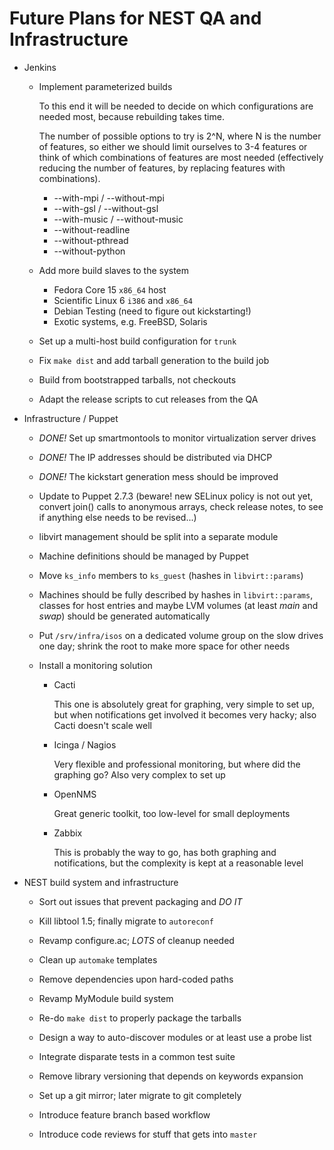 Future Plans for NEST QA and Infrastructure
===========================================

- Jenkins
  
    + Implement parameterized builds
  
      To this end it will be needed to decide on which configurations are needed most, because rebuilding takes time.
      
      The number of possible options to try is 2^N, where N is the number of features, so either we should limit ourselves to 3-4 features or think of which combinations of features are most needed (effectively reducing the number of features, by replacing features with combinations).
  
        * --with-mpi / --without-mpi
        * --with-gsl / --without-gsl
        * --with-music / --without-music
        * --without-readline
        * --without-pthread
        * --without-python
  
    + Add more build slaves to the system
  
        * Fedora Core 15 `x86_64` host
        * Scientific Linux 6 `i386` and `x86_64`
        * Debian Testing (need to figure out kickstarting!)
        * Exotic systems, e.g. FreeBSD, Solaris
  
    + Set up a multi-host build configuration for `trunk`
  
    + Fix `make dist` and add tarball generation to the build job
  
    + Build from bootstrapped tarballs, not checkouts
  
    + Adapt the release scripts to cut releases from the QA
  
- Infrastructure / Puppet
  
    + *DONE!* Set up smartmontools to monitor virtualization server drives
  
    + *DONE!* The IP addresses should be distributed via DHCP
  
    + *DONE!* The kickstart generation mess should be improved
  
    + Update to Puppet 2.7.3 (beware! new SELinux policy is not out yet, convert join() calls to anonymous arrays, check release notes, to see if anything else needs to be revised...)
  
    + libvirt management should be split into a separate module
  
    + Machine definitions should be managed by Puppet
  
    + Move `ks_info` members to `ks_guest` (hashes in `libvirt::params`)
  
    + Machines should be fully described by hashes in `libvirt::params`, classes for host entries and maybe LVM volumes (at least _main_ and _swap_) should be generated automatically
  
    + Put `/srv/infra/isos` on a dedicated volume group on the slow drives one day; shrink the root to make more space for other needs
  
    + Install a monitoring solution
  
        * Cacti
  
            This one is absolutely great for graphing, very simple to set up, but when notifications get involved it becomes very hacky; also Cacti doesn't scale well
  
        * Icinga / Nagios
  
            Very flexible and professional monitoring, but where did the graphing go? Also very complex to set up
  
        * OpenNMS
  
            Great generic toolkit, too low-level for small deployments
  
        * Zabbix
  
            This is probably the way to go, has both graphing and notifications, but the complexity is kept at a reasonable level
  
- NEST build system and infrastructure
  
    + Sort out issues that prevent packaging and *DO IT*
  
    + Kill libtool 1.5; finally migrate to `autoreconf`
  
    + Revamp configure.ac; *LOTS* of cleanup needed
  
    + Clean up `automake` templates
  
    + Remove dependencies upon hard-coded paths
  
    + Revamp MyModule build system
  
    + Re-do `make dist` to properly package the tarballs
  
    + Design a way to auto-discover modules or at least use a probe list
  
    + Integrate disparate tests in a common test suite
  
    + Remove library versioning that depends on keywords expansion
  
    + Set up a git mirror; later migrate to git completely
  
    + Introduce feature branch based workflow
  
    + Introduce code reviews for stuff that gets into `master`


